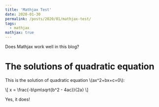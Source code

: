 ```yaml
---
title: 'Mathjax Test'
date: 2020-01-30
permalink: /posts/2020/01/mathjax-test/
tags:
  - mathjax
mathjax: true
---
```


Does Mathjax work well in this blog?

The solutions of quadratic equation
======
This is the solution of quadratic equation \\(ax^2+bx+c=0\\):

\\[
x = \frac{-b\pm\sqrt{b^2 - 4ac}}{2a}
\\]

Yes, it does!
